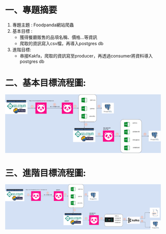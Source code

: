 # 一、專題摘要
1. 專題主題 : Foodpanda網站爬蟲
2. 基本目標 :
   *  獲得餐廳販售的品項名稱、價格…等資訊
   *  爬取的資訊寫入csv檔，再導入postgres db
3. 進階目標:
   * 串接Kakfa，爬取的資訊寫至producer，再透過consumer將資料導入postgres db
# 二、基本目標流程圖:
![link](https://github.com/jack110114201/foodpanda_webscrap/blob/6afd0d1cb0afbc36e153665e94657c638801ec73/upload_image/%E5%9F%BA%E6%9C%AC%E7%9B%AE%E6%A8%99_%E6%B5%81%E7%A8%8B%E5%9C%96.jpg)
# 三、進階目標流程圖:
![link](https://github.com/jack110114201/foodpanda_webscrap/blob/4a53e28adb6391cb77f92fd8b05007179fed9655/upload_image/%E9%80%B2%E9%9A%8E%E7%9B%AE%E6%A8%99_%E6%B5%81%E7%A8%8B%E5%9C%96.drawio.png)
